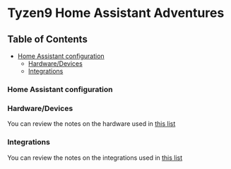 # Tyzen9 Home Assistant Adventures

## Table of Contents
   * [Home Assistant configuration](#home-assistant-configuration)
      * [Hardware/Devices](#devices)
      * [Integrations](#Integrations)

### Home Assistant configuration

### Hardware/Devices
You can review the notes on the hardware used in [this list](md/hardware.md)

### Integrations
You can review the notes on the integrations used in [this list](md/integrations.md)